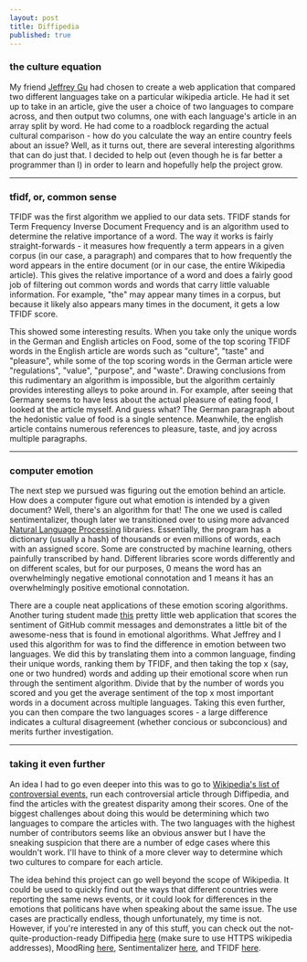 ```yaml
---
layout: post
title: Diffipedia
published: true
---
```


<h3>the culture equation</h3>

My friend <a href="https://github.com/jgu2160">Jeffrey Gu</a> had chosen to
create a web application that compared two different languages take on a
particular wikipedia article. He had it set up to take in an article, give the
user a choice of two languages to compare across, and then output two columns,
one with each language's article in an array split by word. He had come to a
roadblock regarding the actual cultural comparison - how do you calculate the
way an entire country feels about an issue? Well, as it turns out, there are
several interesting algorithms that can do just that. I decided to help out (even though he is far better a programmer than I) in order to learn and hopefully
help the project grow.

 ______________________________________________________________________________

 <h3>tfidf, or, common sense</h3>
 TFIDF was the first algorithm we applied to our data sets. TFIDF stands for Term
 Frequency Inverse Document Frequency and is an algorithm used to determine the
 relative importance of a word. The way it works is fairly straight-forwards -
 it measures how frequently a term appears in a given corpus (in our case, a paragraph)
 and compares that to how frequently the word appears in the entire document (or
 in our case, the entire Wikipedia article). This gives the relative importance
 of a word and does a fairly good job of filtering out common words and words
 that carry little valuable information. For example, "the" may appear many times
 in a corpus, but because it likely also appears many times in the document, it
 gets a low TFIDF score.

 This showed some interesting results. When you take only the unique words in the
 German and English articles on Food, some of the top scoring TFIDF words in the
 English article are words such as "culture", "taste" and "pleasure", while some of the top scoring words in
 the German article were "regulations", "value", "purpose", and "waste". Drawing conclusions from this
 rudimentary an algorithm is impossible, but the algorithm certainly provides
 interesting alleys to poke around in. For example, after seeing that Germany
 seems to have less about the actual pleasure of eating food, I looked at the article
 myself. And guess what? The German paragraph about the hedonistic value of food is a single sentence. Meanwhile, the english article contains numerous references to pleasure,
 taste, and joy across multiple paragraphs.

 ________________________________________________________________________________

 <h3>computer emotion</h3>
 The next step we pursued was figuring out the emotion behind an article. How does a computer figure out what emotion is intended by a given document? Well, there's an
 algorithm for that! The one we used is called sentimentalizer, though later we transitioned over to using more advanced <a href="http://en.wikipedia.org/wiki/Natural_language_processing">Natural Language Processing</a> libraries. Essentially, the program has a dictionary (usually a hash)
 of thousands or even millions of words, each with an assigned score. Some are constructed by machine learning, others painfully transcribed by hand. Different libraries
 score words differently and on different scales, but for our purposes, 0 means
 the word has an overwhelmingly negative emotional connotation and 1 means it has an
 overwhelmingly positive emotional connotation.

 There are a couple neat applications of these emotion scoring algorithms. Another turing
 student made <a href="http://www.moodring.black/">this</a> pretty little web application that scores the sentiment of GitHub commit messages and demonstrates a little bit of the awesome-ness that is found in emotional algorithms. What Jeffrey and I used this algorithm for was to find the difference in emotion between two languages. We did this
 by translating them into a common language, finding their unique words, ranking them by TFIDF, and then taking the top x (say, one or two hundred) words and adding up their emotional score when run through the sentiment algorithm. Divide that by the number of words you scored and you get the average sentiment of the top x most important words in a document across multiple languages. Taking this even further, you can then compare the two languages scores - a large difference indicates a cultural disagreement (whether  concious or subconcious) and merits further investigation.

_______________________________________________________________________________
 <h3>taking it even further</h3>
 An idea I had to go even deeper into this was to go to <a href="http://en.wikipedia.org/wiki/Wikipedia:List_of_controversial_issues">Wikipedia's list of controversial events</a>, run each controversial article through Diffipedia,
 and find the articles with the greatest disparity among their scores. One of the biggest challenges about doing this would be determining which two languages to compare the articles with. The two languages with the highest number of contributors seems like an obvious answer but I have the sneaking suspicion that there are a number of edge cases where this wouldn't work. I'll have to think of a more clever way to determine which two cultures to compare for each article.

 The idea behind this project can go well beyond the scope of Wikipedia. It could be used to quickly find out the ways that different countries were reporting the same news events, or it could look for differences in the emotions that politicans have when speaking about the same issue. The use cases are practically endless, though unfortunately, my time is not. However, if you're interested in any of this stuff, you can check out the not-quite-production-ready Diffipedia <a href="http://diffepedia.herokuapp.com/">here</a> (make sure to use HTTPS wikipedia addresses), MoodRing <a href="https://github.com/dglunz/moodring">here</a>, Sentimentalizer <a href="https://github.com/malavbhavsar/sentimentalizer">here</a>, and TFIDF <a href="https://github.com/mathieuripert/ruby-tf-idf">here</a>. 
